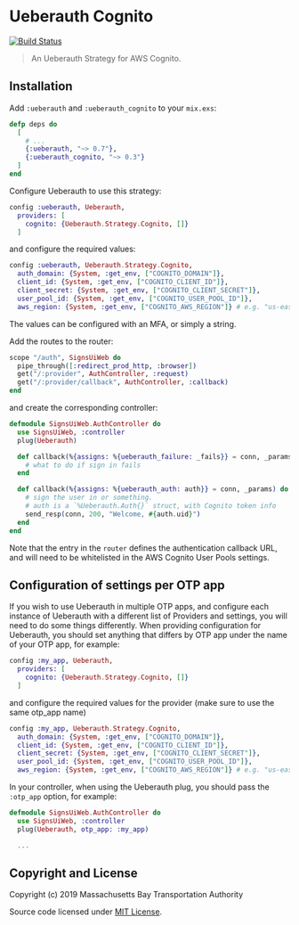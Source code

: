 # Ueberauth Cognito

[![Build Status](https://github.com/mbta/ueberauth_cognito/actions/workflows/elixir.yml/badge.svg?branch=master)](https://github.com/mbta/ueberauth_cognito/actions/workflows/elixir.yml)

> An Ueberauth Strategy for AWS Cognito.

## Installation

Add `:ueberauth` and `:ueberauth_cognito` to your `mix.exs`:

```elixir
defp deps do
  [
    # ...
    {:ueberauth, "~> 0.7"},
    {:ueberauth_cognito, "~> 0.3"}
  ]
end
```

Configure Ueberauth to use this strategy:

```elixir
config :ueberauth, Ueberauth,
  providers: [
    cognito: {Ueberauth.Strategy.Cognito, []}
  ]
```

and configure the required values:

```elixir
config :ueberauth, Ueberauth.Strategy.Cognito,
  auth_domain: {System, :get_env, ["COGNITO_DOMAIN"]},
  client_id: {System, :get_env, ["COGNITO_CLIENT_ID"]},
  client_secret: {System, :get_env, ["COGNITO_CLIENT_SECRET"]},
  user_pool_id: {System, :get_env, ["COGNITO_USER_POOL_ID"]},
  aws_region: {System, :get_env, ["COGNITO_AWS_REGION"]} # e.g. "us-east-1"
```

The values can be configured with an MFA, or simply a string.

Add the routes to the router:

```elixir
scope "/auth", SignsUiWeb do
  pipe_through([:redirect_prod_http, :browser])
  get("/:provider", AuthController, :request)
  get("/:provider/callback", AuthController, :callback)
end
```

and create the corresponding controller:

```elixir
defmodule SignsUiWeb.AuthController do
  use SignsUiWeb, :controller
  plug(Ueberauth)

  def callback(%{assigns: %{ueberauth_failure: _fails}} = conn, _params) do
    # what to do if sign in fails
  end

  def callback(%{assigns: %{ueberauth_auth: auth}} = conn, _params) do
    # sign the user in or something.
    # auth is a `%Ueberauth.Auth{}` struct, with Cognito token info
    send_resp(conn, 200, "Welcome, #{auth.uid}")
  end
end
```

Note that the entry in the `router` defines the authentication callback URL, and will need to be whitelisted in the AWS Cognito User Pools settings.

## Configuration of settings per OTP app

If you wish to use Ueberauth in multiple OTP apps, and configure each instance of Ueberauth with a different list of Providers and settings, you will need to do some things differently. When providing configuration for Ueberauth, you should set anything that differs by OTP app under the name of your OTP app, for example:

```ex
config :my_app, Ueberauth,
  providers: [
    cognito: {Ueberauth.Strategy.Cognito, []}
  ]
```

and configure the required values for the provider (make sure to use the same otp_app name)

```elixir
config :my_app, Ueberauth.Strategy.Cognito,
  auth_domain: {System, :get_env, ["COGNITO_DOMAIN"]},
  client_id: {System, :get_env, ["COGNITO_CLIENT_ID"]},
  client_secret: {System, :get_env, ["COGNITO_CLIENT_SECRET"]},
  user_pool_id: {System, :get_env, ["COGNITO_USER_POOL_ID"]},
  aws_region: {System, :get_env, ["COGNITO_AWS_REGION"]} # e.g. "us-east-1"
```

In your controller, when using the Ueberauth plug, you should pass the `:otp_app` option, for example:

```elixir
defmodule SignsUiWeb.AuthController do
  use SignsUiWeb, :controller
  plug(Ueberauth, otp_app: :my_app)

  ...
```

## Copyright and License

Copyright (c) 2019 Massachusetts Bay Transportation Authority

Source code licensed under [MIT License](./LICENSE.md).
